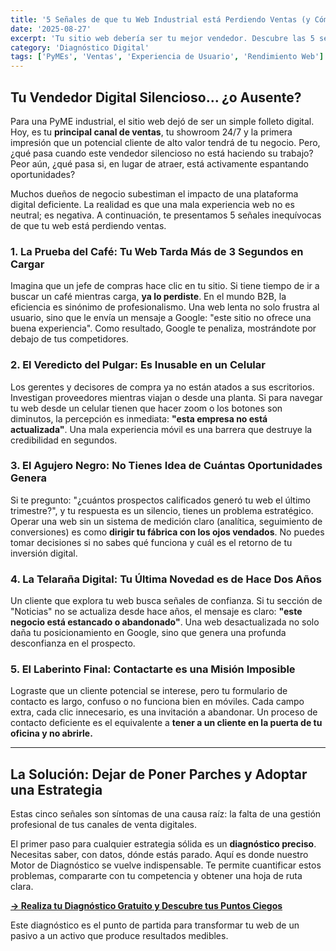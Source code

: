 ```yaml
---
title: '5 Señales de que tu Web Industrial está Perdiendo Ventas (y Cómo Solucionarlo)'
date: '2025-08-27'
excerpt: 'Tu sitio web debería ser tu mejor vendedor. Descubre las 5 señales de alerta que indican que tu plataforma digital no solo no ayuda, sino que está activamente costando oportunidades de negocio a tu empresa.'
category: 'Diagnóstico Digital'
tags: ['PyMEs', 'Ventas', 'Experiencia de Usuario', 'Rendimiento Web']
---
```


## Tu Vendedor Digital Silencioso... ¿o Ausente?

Para una PyME industrial, el sitio web dejó de ser un simple folleto digital. Hoy, es tu **principal canal de ventas**, tu showroom 24/7 y la primera impresión que un potencial cliente de alto valor tendrá de tu negocio. Pero, ¿qué pasa cuando este vendedor silencioso no está haciendo su trabajo? Peor aún, ¿qué pasa si, en lugar de atraer, está activamente espantando oportunidades?

Muchos dueños de negocio subestiman el impacto de una plataforma digital deficiente. La realidad es que una mala experiencia web no es neutral; es negativa. A continuación, te presentamos 5 señales inequívocas de que tu web está perdiendo ventas.

### 1. La Prueba del Café: Tu Web Tarda Más de 3 Segundos en Cargar
Imagina que un jefe de compras hace clic en tu sitio. Si tiene tiempo de ir a buscar un café mientras carga, **ya lo perdiste**. En el mundo B2B, la eficiencia es sinónimo de profesionalismo. Una web lenta no solo frustra al usuario, sino que le envía un mensaje a Google: "este sitio no ofrece una buena experiencia". Como resultado, Google te penaliza, mostrándote por debajo de tus competidores.

### 2. El Veredicto del Pulgar: Es Inusable en un Celular
Los gerentes y decisores de compra ya no están atados a sus escritorios. Investigan proveedores mientras viajan o desde una planta. Si para navegar tu web desde un celular tienen que hacer zoom o los botones son diminutos, la percepción es inmediata: **"esta empresa no está actualizada"**. Una mala experiencia móvil es una barrera que destruye la credibilidad en segundos.

### 3. El Agujero Negro: No Tienes Idea de Cuántas Oportunidades Genera
Si te pregunto: "¿cuántos prospectos calificados generó tu web el último trimestre?", y tu respuesta es un silencio, tienes un problema estratégico. Operar una web sin un sistema de medición claro (analítica, seguimiento de conversiones) es como **dirigir tu fábrica con los ojos vendados**. No puedes tomar decisiones si no sabes qué funciona y cuál es el retorno de tu inversión digital.

### 4. La Telaraña Digital: Tu Última Novedad es de Hace Dos Años
Un cliente que explora tu web busca señales de confianza. Si tu sección de "Noticias" no se actualiza desde hace años, el mensaje es claro: **"este negocio está estancado o abandonado"**. Una web desactualizada no solo daña tu posicionamiento en Google, sino que genera una profunda desconfianza en el prospecto.

### 5. El Laberinto Final: Contactarte es una Misión Imposible
Lograste que un cliente potencial se interese, pero tu formulario de contacto es largo, confuso o no funciona bien en móviles. Cada campo extra, cada clic innecesario, es una invitación a abandonar. Un proceso de contacto deficiente es el equivalente a **tener a un cliente en la puerta de tu oficina y no abrirle.**

---

## La Solución: Dejar de Poner Parches y Adoptar una Estrategia

Estas cinco señales son síntomas de una causa raíz: la falta de una gestión profesional de tus canales de venta digitales.

El primer paso para cualquier estrategia sólida es un **diagnóstico preciso**. Necesitas saber, con datos, dónde estás parado. Aquí es donde nuestro Motor de Diagnóstico se vuelve indispensable. Te permite cuantificar estos problemas, compararte con tu competencia y obtener una hoja de ruta clara.

**[-> Realiza tu Diagnóstico Gratuito y Descubre tus Puntos Ciegos](/)**

Este diagnóstico es el punto de partida para transformar tu web de un pasivo a un activo que produce resultados medibles.
